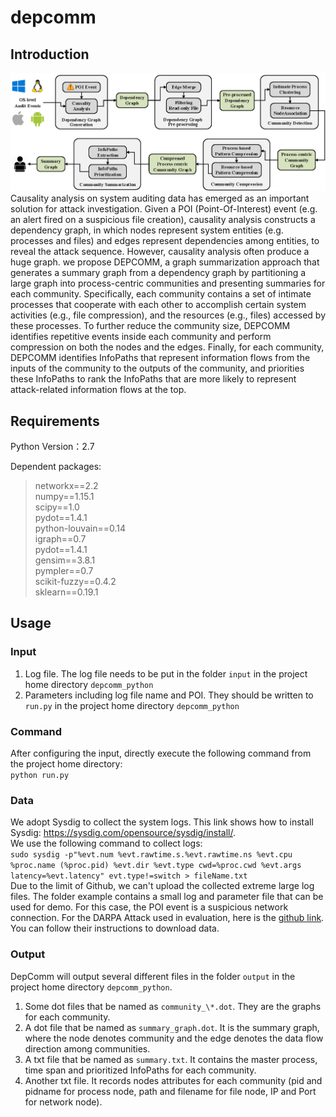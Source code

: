 # depcomm
## Introduction
![Workflow of DepComm](https://github.com/ieeesp2021sub/depcomm/blob/main/DepComm%20overview.png)
Causality analysis on system auditing data has emerged as an important solution for attack investigation.
Given a POI (Point-Of-Interest) event (e.g. an alert fired on a  suspicious file creation), causality analysis constructs a dependency graph, in which nodes represent system entities (e.g. processes and files) and edges represent dependencies among entities, to reveal the attack sequence.
However, causality analysis often produce a huge graph.
we propose DEPCOMM, a graph summarization approach that generates a summary graph from a dependency graph by partitioning a large graph into process-centric communities and presenting summaries for each community. Specifically, each community contains a set of
intimate processes that cooperate with each other to accomplish
certain system activities (e.g., file compression), and the resources
(e.g., files) accessed by these processes. To further reduce the
community size, DEPCOMM identifies repetitive events inside
each community and perform compression on both the nodes
and the edges. Finally, for each community, DEPCOMM identifies
InfoPaths that represent information flows from the inputs of the
community to the outputs of the community, and priorities these
InfoPaths to rank the InfoPaths that are more likely to represent
attack-related information flows at the top.

## Requirements
Python Version：2.7  

Dependent packages:  
> networkx==2.2  
> numpy==1.15.1  
> scipy==1.0  
> pydot==1.4.1  
> python-louvain==0.14  
> igraph==0.7  
> pydot==1.4.1  
> gensim==3.8.1  
> pympler==0.7  
> scikit-fuzzy==0.4.2  
> sklearn==0.19.1  

## Usage
### Input
1. Log file. The log file needs to be put in the folder ``input`` in the project home directory ``depcomm_python``
2. Parameters including log file name and POI. They should be written to ``run.py`` in the project home directory ``depcomm_python``
### Command
After configuring the input, directly execute the following command from the project home directory:<br/>
	``python run.py`` 

### Data
We adopt Sysdig to collect the system logs. This link shows how to install Sysdig: https://sysdig.com/opensource/sysdig/install/.   
We use the following command to collect logs:<br/>
``sudo sysdig -p"%evt.num %evt.rawtime.s.%evt.rawtime.ns %evt.cpu %proc.name (%proc.pid) %evt.dir %evt.type cwd=%proc.cwd %evt.args latency=%evt.latency" evt.type!=switch > fileName.txt``  
Due to the limit of Github, we can't upload the collected extreme large log files.
The folder example contains a small log and parameter file that can be used for demo.
For this case, the POI event is a suspicious network connection.
For the DARPA Attack used in evaluation, here is the [github link](https://github.com/darpa-i2o/Transparent-Computing). 
You can follow their instructions to download data.  
### Output
DepComm will output several different files in the folder ``output`` in the project home directory ``depcomm_python``.
1. Some dot files that be named as ``community_\*.dot``. They are the graphs for each community. 
2. A dot file that be named as ``summary_graph.dot``. It is the summary graph, where the node denotes community and the edge denotes the data flow direction among communities.
3. A txt file that be named as ``summary.txt``. It contains the master process, time span and prioritized InfoPaths for each community.
4. Another txt file. It records nodes attributes for each community (pid and pidname for process node, path and filename for file node, IP and Port for network node).
